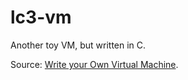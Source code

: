 # lc3-vm
Another toy VM, but written in C.

Source: [Write your Own Virtual Machine](https://justinmeiners.github.io/lc3-vm/).
